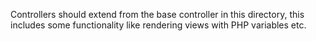 Controllers should extend from the base controller in this directory, this includes some functionality like rendering views with PHP variables etc.